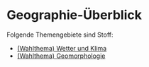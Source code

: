 # Geographie-Überblick

Folgende Themengebiete sind Stoff:

- [(Wahlthema) Wetter und Klima](wetter&Klima.md)
- [(Wahlthema) Geomorphologie](geomorph.md)
